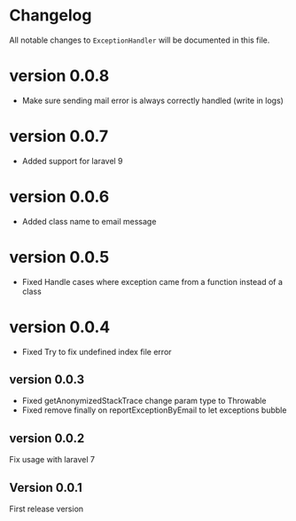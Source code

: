 # Changelog

All notable changes to `ExceptionHandler` will be documented in this file.

# version 0.0.8
- Make sure sending mail error is always correctly handled (write in logs)

# version 0.0.7
- Added support for laravel 9

# version 0.0.6
- Added class name to email message

# version 0.0.5
- Fixed Handle cases where exception came from a function instead of a class
# version 0.0.4
- Fixed Try to fix undefined index file error

## version 0.0.3
- Fixed getAnonymizedStackTrace change param type to Throwable
- Fixed remove finally on reportExceptionByEmail to let exceptions bubble

## version 0.0.2
Fix usage with laravel 7

## Version 0.0.1
First release version
